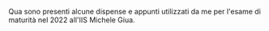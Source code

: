 Qua sono presenti alcune dispense e appunti utilizzati da me per l'esame di maturità nel 2022 all'IIS Michele Giua.
